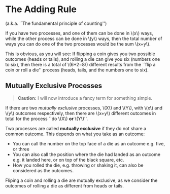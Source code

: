 # The Adding Rule

(a.k.a. ``The fundamental principle of counting'')

If you have two processes, and one of them can be done in \\(x\\) ways, while the other process can be done in \\(y\\) ways, then the total number of ways you can do one of the two processes would be the sum \\(x+y\\).

This is obvious, as you will see: If flipping a coin gives you two possible outcomes (heads or tails), and rolling a die can give you six (numbers one to six), then there is a total of \\(6+2=8\\) different results from the ``flip a coin or roll a die'' process (heads, tails, and the numbers one to six).

## Mutually Exclusive Processes

> **Caution:** I will now introduce a fancy term for something simple.

If there are two *mutually exclusive* processes, \\(X\\) and \\(Y\\), with \\(x\\) and \\(y\\) outcomes respectively, then there are \\(x+y\\) different outcomes in total for the process ``do \\(X\\) **or** \\(Y\\)''.

Two processes are called **mutually exclusive** if they do not share a common outcome. This depends on what you take as an outcome:

* You can call the number on the top face of a die as an outcome e.g. five, or three
* You can also call the position where the die had landed as an outcome e.g. it landed here, or on top of the black square, etc.
* How you rolled the die, e.g. throwing or shaking it, can also be considered as the outcomes.

Fliping a coin and rolling a die are mutually exclusive, as we consider the outcomes of rolling a die as different from heads or tails.
